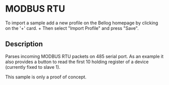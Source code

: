 
# MODBUS RTU

To import a sample add a new profile on the Bellog homepage by clicking on the '+' card. +
Then select "Import Profile" and press "Save".

## Description

Parses incoming MODBUS RTU packets on 485 serial port.
As an example it also provides a button to read the first 10 holding register of a device (currently fixed to slave 1).

This sample is only a proof of concept.
